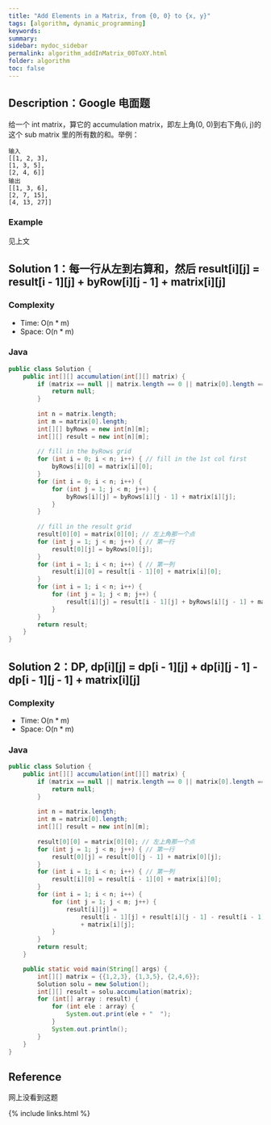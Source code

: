 ```yaml
---
title: "Add Elements in a Matrix, from {0, 0} to {x, y}"
tags: [algorithm, dynamic_programming]
keywords:
summary:
sidebar: mydoc_sidebar
permalink: algorithm_addInMatrix_00ToXY.html
folder: algorithm
toc: false
---
```


## Description：Google 电面题
给一个 int matrix，算它的 accumulation matrix，即左上角(0, 0)到右下角(i, j)的这个 sub matrix 里的所有数的和。举例：
```
输入
[[1, 2, 3],
[1, 3, 5],
[2, 4, 6]]
输出
[[1, 3, 6],
[2, 7, 15],
[4, 13, 27]]
```

### Example
见上文

## Solution 1：每一行从左到右算和，然后 result[i][j] = result[i - 1][j] + byRow[i][j - 1] + matrix[i][j]

### Complexity
* Time: O(n * m)
* Space: O(n * m)

### Java
```java
public class Solution {
    public int[][] accumulation(int[][] matrix) {
        if (matrix == null || matrix.length == 0 || matrix[0].length == 0) {
            return null;
        }
        
        int n = matrix.length;
        int m = matrix[0].length;
        int[][] byRows = new int[n][m];
        int[][] result = new int[n][m];
        
        // fill in the byRows grid
        for (int i = 0; i < n; i++) { // fill in the 1st col first
            byRows[i][0] = matrix[i][0];
        }
        for (int i = 0; i < n; i++) {
            for (int j = 1; j < m; j++) {
                byRows[i][j] = byRows[i][j - 1] + matrix[i][j];
            }
        }
        
        // fill in the result grid
        result[0][0] = matrix[0][0]; // 左上角那一个点
        for (int j = 1; j < m; j++) { // 第一行
            result[0][j] = byRows[0][j];
        }
        for (int i = 1; i < n; i++) { // 第一列
            result[i][0] = result[i - 1][0] + matrix[i][0];
        }
        for (int i = 1; i < n; i++) {
            for (int j = 1; j < m; j++) {
                result[i][j] = result[i - 1][j] + byRows[i][j - 1] + matrix[i][j];
            }
        }
        return result;
    }
}
```

## Solution 2：DP, dp[i][j] = dp[i - 1][j] + dp[i][j - 1] - dp[i - 1][j - 1] + matrix[i][j]

### Complexity
* Time: O(n * m)
* Space: O(n * m)

### Java
```java
public class Solution {
    public int[][] accumulation(int[][] matrix) {
        if (matrix == null || matrix.length == 0 || matrix[0].length == 0) {
            return null;
        }
        
        int n = matrix.length;
        int m = matrix[0].length;
        int[][] result = new int[n][m];
        
        result[0][0] = matrix[0][0]; // 左上角那一个点
        for (int j = 1; j < m; j++) { // 第一行
            result[0][j] = result[0][j - 1] + matrix[0][j];
        }
        for (int i = 1; i < n; i++) { // 第一列
            result[i][0] = result[i - 1][0] + matrix[i][0];
        }
        for (int i = 1; i < n; i++) {
            for (int j = 1; j < m; j++) {
                result[i][j] = 
                    result[i - 1][j] + result[i][j - 1] - result[i - 1][j - 1]
                    + matrix[i][j];
            }
        }
        return result;
    }

    public static void main(String[] args) {
        int[][] matrix = {{1,2,3}, {1,3,5}, {2,4,6}};
        Solution solu = new Solution();
        int[][] result = solu.accumulation(matrix);
        for (int[] array : result) {
            for (int ele : array) {
                System.out.print(ele + "  ");
            }
            System.out.println();
        }
    }
}
```

## Reference
网上没看到这题

{% include links.html %}
